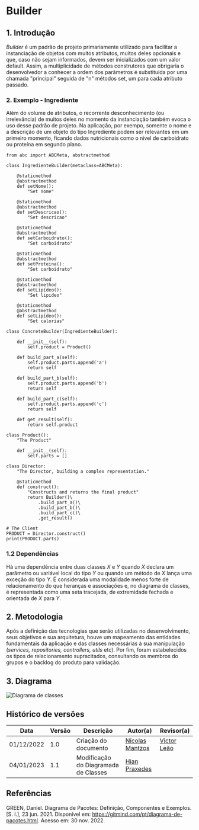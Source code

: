 # Builder

## 1. Introdução
*Builder* é um padrão de projeto primariamente utilizado para facilitar a instanciação de objetos com muitos atributos, muitos deles opcionais e que, caso não sejam informados,
devem ser inicializados com um valor default. Assim, a multiplicidade de métodos construtores que obrigaria o desenvolvedor a conhecer a ordem dos parâmetros é 
substituída por uma chamada "principal" seguida de "n" métodos set, um para cada atributo passado.


### 2. Exemplo - Ingrediente

Além do volume de atributos, o recorrente desconhecimento (ou irrelevância) de muitos deles no momento da instanciação também evoca o uso desse padrão de projeto. Na aplicação, por exempo, somente o nome e a descrição de um objeto do tipo
Ingrediente podem ser relevantes em um primeiro momento, ficando dados nutricionais como o nível de carboidrato ou proteína em segundo plano.

```
from abc import ABCMeta, abstractmethod

class IngredienteBuilder(metaclass=ABCMeta):

    @staticmethod
    @abstractmethod
    def setNome():
        "Set nome"

    @staticmethod
    @abstractmethod
    def setDescricao():
        "Set descricao"

    @staticmethod
    @abstractmethod
    def setCarboidrato():
        "Set carboidrato"

    @staticmethod
    @abstractmethod
    def setProteina():
        "Set carboidrato"
        
    @staticmethod
    @abstractmethod
    def setLipídeo():
        "Set lipideo"
    
    @staticmethod
    @abstractmethod
    def setLipídeo():
        "Set calorias"    

class ConcreteBuilder(IngredienteBuilder):

    def __init__(self):
        self.product = Product()

    def build_part_a(self):
        self.product.parts.append('a')
        return self

    def build_part_b(self):
        self.product.parts.append('b')
        return self

    def build_part_c(self):
        self.product.parts.append('c')
        return self

    def get_result(self):
        return self.product

class Product():
    "The Product"

    def __init__(self):
        self.parts = []

class Director:
    "The Director, building a complex representation."

    @staticmethod
    def construct():
        "Constructs and returns the final product"
        return Builder()\
            .build_part_a()\
            .build_part_b()\
            .build_part_c()\
            .get_result()

# The Client
PRODUCT = Director.construct()
print(PRODUCT.parts)
```

### 1.2 Dependências

Há uma dependência entre duas classes <i>X</i> e <i>Y</i> quando <i>X</i> declara um parâmetro ou variável local do tipo <i>Y</i> ou quando um método de <i>X</i> lança uma exceção do tipo <i>Y</i>. É considerada uma modalidade menos forte de
relacionamento do que heranças e associações e, no diagrama de classes, é representada como uma seta tracejada, de extremidade fechada e orientada de <i>X</i> para <i>Y</i>.

## 2. Metodologia

Após a definição das tecnologias que serão utilizadas no desenvolvimento, seus objetivos e sua arquitetura, houve um mapeamento das entidades fundamentais da aplicação e das classes necessárias à sua manipulação (<i>services, repositories, controllers, utils </i> etc). Por fim, foram estabelecidos os
tipos de relacionamento supracitados, consultando os membros do grupos e o backlog do produto para validação.

## 3. Diagrama
![Diagrama de classes](../../assets/novo_diagrama_classes_softstackhouse.jpeg)


## Histórico de versões
| Data       | Versão |      Descrição       | Autor(a)                                      | Revisor(a) |
|------------| ------ | -------------------- |-----------------------------------------------|------------|
| 01/12/2022 | 1.0    | Criação do documento | [Nícolas Mantzos](https://github.com/ngm1450) | [Victor Leão](https://github.com/victorleaoo) |
| 04/01/2023 | 1.1    | Modificação do Diagramada de Classes | [Hian Praxedes](https://github.com/HianPraxedes) | |


## Referências

GREEN, Daniel. Diagrama de Pacotes: Definição, Componentes e Exemplos. [S. l.], 23 jun. 2021. Disponível em: https://gitmind.com/pt/diagrama-de-pacotes.html. Acesso em: 30 nov. 2022.
